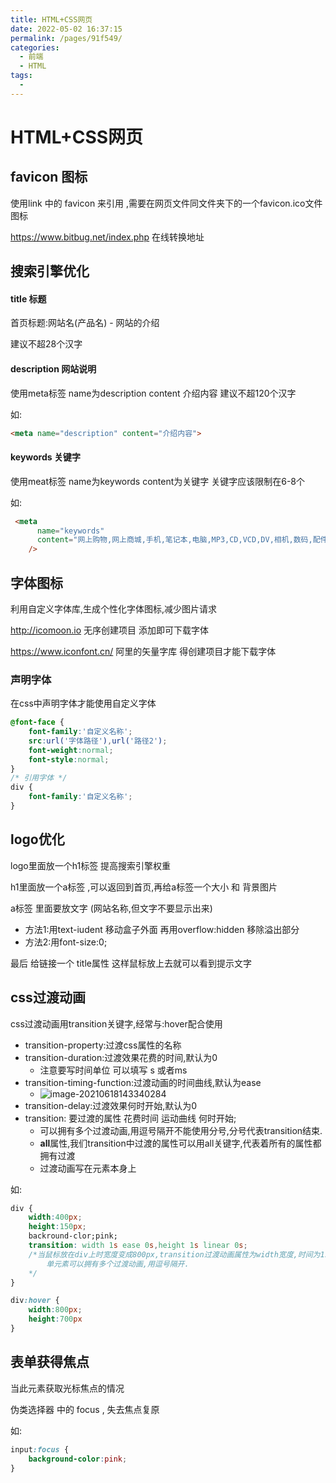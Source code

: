 ```yaml
---
title: HTML+CSS网页
date: 2022-05-02 16:37:15
permalink: /pages/91f549/
categories:
  - 前端
  - HTML
tags:
  - 
---
```

# HTML+CSS网页

## favicon 图标

使用link 中的 favicon 来引用 ,需要在网页文件同文件夹下的一个favicon.ico文件图标

https://www.bitbug.net/index.php  在线转换地址

## 搜索引擎优化

#### title 标题

首页标题:网站名(产品名) - 网站的介绍

建议不超28个汉字

#### description 网站说明

使用meta标签   name为description  content 介绍内容  建议不超120个汉字

如:

```html
<meta name="description" content="介绍内容">
```

#### keywords 关键字

使用meat标签   name为keywords  content为关键字 关键字应该限制在6-8个

如:

```html
 <meta
      name="keywords"
      content="网上购物,网上商城,手机,笔记本,电脑,MP3,CD,VCD,DV,相机,数码,配件,手表,存储卡,品优购"
    /> 
```



## 字体图标

利用自定义字体库,生成个性化字体图标,减少图片请求

http://icomoon.io     无序创建项目 添加即可下载字体

https://www.iconfont.cn/ 阿里的矢量字库  得创建项目才能下载字体



### 声明字体

在css中声明字体才能使用自定义字体

```css
@font-face {
	font-family:'自定义名称';
    src:url('字体路径'),url('路径2');
    font-weight:normal;
    font-style:normal;
}
/* 引用字体 */
div {
    font-family:'自定义名称';
}
```

 

## logo优化

logo里面放一个h1标签 提高搜索引擎权重

h1里面放一个a标签  ,可以返回到首页,再给a标签一个大小 和 背景图片

a标签 里面要放文字 (网站名称,但文字不要显示出来)

- 方法1:用text-iudent 移动盒子外面  再用overflow:hidden 移除溢出部分
- 方法2:用font-size:0;

最后 给链接一个 title属性 这样鼠标放上去就可以看到提示文字





## css过渡动画

css过渡动画用transition关键字,经常与:hover配合使用

- transition-property:过渡css属性的名称
- transition-duration:过渡效果花费的时间,默认为0
  - 注意要写时间单位  可以填写 s 或者ms
- transition-timing-function:过渡动画的时间曲线,默认为ease
  - ![image-20210618143340284](https://cdn.jsdelivr.net/gh/Iekrwh/images/md-images/image-20210618143340284.png)
- transition-delay:过渡效果何时开始,默认为0
- transition: 要过渡的属性  花费时间  运动曲线  何时开始;
  - 可以拥有多个过渡动画,用逗号隔开不能使用分号,分号代表transition结束.
  - **all**属性,我们transition中过渡的属性可以用all关键字,代表着所有的属性都拥有过渡
  - 过渡动画写在元素本身上

如:

```css
div {
	width:400px;
    height:150px;
    backround-clor;pink;
    transition: width 1s ease 0s,height 1s linear 0s;
    /*当鼠标放在div上时宽度变成800px,transition过渡动画属性为width宽度,时间为1s
    	单元素可以拥有多个过渡动画,用逗号隔开.
    */
}

div:hover {
    width:800px;
    height:700px
}
```



## 表单获得焦点

当此元素获取光标焦点的情况

伪类选择器 中的 focus , 失去焦点复原

如:

```css
input:focus {
    background-color:pink;
}
```



